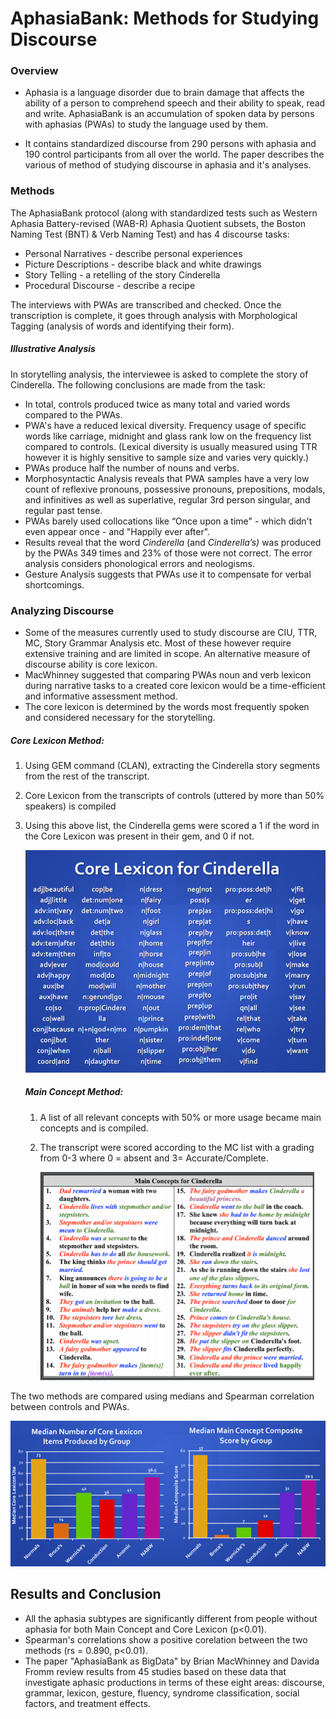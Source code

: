 # AphasiaBank: Methods for Studying Discourse

### Overview

- Aphasia is a language disorder due to brain damage that affects the ability of a person to comprehend speech and their ability to speak, read and write. AphasiaBank is an accumulation of spoken data by persons with aphasias (PWAs) to study the language used by them.  

- It contains standardized discourse from 290 persons with aphasia and 190 control participants from all over the world. The paper describes the various of method of studying discourse in aphasia and it's analyses. 

  

### Methods

The AphasiaBank protocol (along with standardized tests such as Western Aphasia Battery-revised (WAB-R)  Aphasia Quotient subsets, the Boston Naming Test (BNT) & Verb Naming Test) and  has 4 discourse tasks:

- Personal Narratives - describe personal experiences
- Picture Descriptions - describe black and white drawings
- Story Telling - a retelling of the story Cinderella
- Procedural Discourse - describe a recipe 

The interviews with PWAs are transcribed and checked. Once the transcription is complete, it goes through analysis with Morphological Tagging (analysis of words and identifying their form). 



##### Illustrative Analysis

In storytelling analysis, the interviewee is asked to complete the story of Cinderella. The following conclusions are made from the task:

- In total, controls produced twice as many total and varied words compared to the PWAs.
- PWA's have a reduced lexical diversity. Frequency usage of specific words like carriage, midnight and glass rank low on the frequency list compared to controls. (Lexical diversity is usually measured using TTR however it is highly sensitive to sample size and varies very quickly.)
- PWAs produce half the number of nouns and verbs. 
- Morphosyntactic Analysis reveals that PWA samples have a very low count of reflexive pronouns, possessive pronouns, prepositions, modals, and infinitives as well as superlative, regular 3rd person singular, and regular past tense.
- PWAs barely used collocations like “Once upon a time" - which didn't even appear once - and "Happily ever after". 
- Results reveal that the word *Cinderella* (and *Cinderella’s)* was produced by the PWAs 349 times and 23% of those were not correct. The error analysis considers phonological errors and neologisms. 
- Gesture Analysis suggests that PWAs use it to compensate for verbal shortcomings.



### Analyzing Discourse

- Some of the measures currently used to study discourse are CIU, TTR, MC, Story Grammar Analysis etc. Most of these however require extensive training and are limited in scope. An alternative measure of discourse ability is core lexicon. 
- MacWhinney suggested that comparing PWAs noun and verb lexicon during narrative tasks to a created core lexicon would be a time-efficient and informative assessment method. 
- The core lexicon is determined by the words most frequently spoken and considered necessary for the storytelling. 

##### Core Lexicon Method:

1. Using GEM command (CLAN), extracting the Cinderella story segments from the rest of the transcript.

2. Core Lexicon from the transcripts of controls (uttered by more than 50% speakers) is compiled

3. Using this above list, the Cinderella gems were scored a 1 if the word in the Core Lexicon was present in their gem, and 0 if not.

   <img src="AphasiaBank/Capture3.PNG" style="zoom: 67%;" />


   ##### Main Concept Method:

   1. A list of all relevant concepts with 50% or more usage became main concepts and is compiled.

   2. The transcript were scored according to the MC list with a grading from 0-3 where 0 = absent and 3= Accurate/Complete.

      <img src="AphasiaBank/Capture4.PNG" alt="Capture4" style="zoom:50%;" />



The two methods are compared using medians and Spearman correlation between controls and PWAs.

<img src="AphasiaBank/Capture5.PNG" alt="Capture5" style="zoom: 67%;" />



## Results and Conclusion

- All the aphasia subtypes are significantly different from people without aphasia for both Main Concept and Core Lexicon (p<0.01).
- Spearman's correlations show a positive corelation between the two methods (rs = 0.890, p<0.01). 
- The paper "AphasiaBank as BigData" by Brian MacWhinney and Davida Fromm review results from 45 studies based on these data that investigate aphasic productions in terms of these eight areas: discourse, grammar, lexicon, gesture, fluency, syndrome classification, social factors, and treatment effects.
